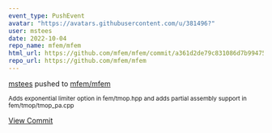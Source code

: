 ```yaml
---
event_type: PushEvent
avatar: "https://avatars.githubusercontent.com/u/381496?"
user: mstees
date: 2022-10-04
repo_name: mfem/mfem
html_url: https://github.com/mfem/mfem/commit/a361d2de79c831086d7b994753a1e3967878b435
repo_url: https://github.com/mfem/mfem
---
```


<a href='https://github.com/mstees' target='_blank'>mstees</a> pushed to <a href='https://github.com/mfem/mfem' target='_blank'>mfem/mfem</a>

<small>Adds exponential limiter option in fem/tmop.hpp and adds partial assembly support in fem/tmop/tmop_pa.cpp</small>

<a href='https://github.com/mfem/mfem/commit/a361d2de79c831086d7b994753a1e3967878b435' target='_blank'>View Commit</a>